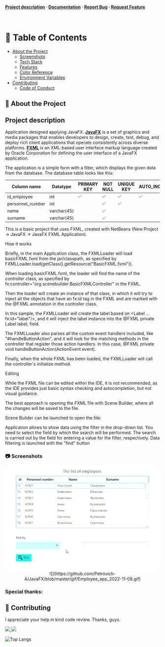<h4>
    <a href="https://github.com/Louis3797/awesome-readme-template/">Project description</a>
  <span> · </span>
    <a href="https://github.com/Louis3797/awesome-readme-template">Documentation</a>
  <span> · </span>
    <a href="https://github.com/Louis3797/awesome-readme-template/issues/">Report Bug</a>
  <span> · </span>
    <a href="https://github.com/Louis3797/awesome-readme-template/issues/">Request Feature</a>
  </h4>

<br />

<!-- Table of Contents -->
# :notebook_with_decorative_cover: Table of Contents

- [About the Project](#star2-about-the-project)
    * [Screenshots](#camera-screenshots)
    * [Tech Stack](#space_invader-tech-stack)
    * [Features](#dart-features)
    * [Color Reference](#art-color-reference)
    * [Environment Variables](#key-environment-variables)
- [Contributing](#wave-contributing)
    * [Code of Conduct](#scroll-code-of-conduct)

<!-- About the Project -->
## :star2: About the Project

## Project description

Application designed applying JavaFX. [**JavaFX**](https://docs.oracle.com/javafx/2/overview/jfxpub-overview.htm) is a set of graphics and media packages that enables developers to design, create, test, debug, and deploy rich client applications that operate consistently across diverse platforms.
[**FXML**]() is an XML-based user interface markup language created by Oracle Corporation for defining the user interface of a JavaFX application.

The application is a simple form with a filter, which displays the given data from the database.
The database table looks like this:

| Column name      | Datatype    | PRIMARY KEY        | NOT NULL            | UNIQUE KEY         | AUTO_INCREMENT     |
|------------------|-------------|--------------------|---------------------|--------------------|--------------------|
| id_employee      | int         | :white_check_mark: | :white_check_mark:  | :white_check_mark: | :white_check_mark: |
| personnel_number | int         |                    | :white_check_mark:  | :white_check_mark: |                    |
| name             | varchar(45) |                    | :white_check_mark:  |                    |                    |
| surname          | varchar(45) |                    | :white_check_mark:  |                    |                    |

This is a basic project that uses FXML, created with NetBeans (New Project -> JavaFX -> JavaFX FXML Application).

How it works

Briefly, in the main Application class, the FXMLLoader will load basicFXML.fxml from the jar/classpath, as specified by FXMLLoader.load(getClass().getResource("BasicFXML.fxml")).

When loading basicFXML.fxml, the loader will find the name of the controller class, as specified by fx:controller="org.scenebuilder.BasicFXMLController" in the FXML.

Then the loader will create an instance of that class, in which it will try to inject all the objects that have an fx:id tag in the FXML and are marked with the @FXML annotation in the controller class.

In this sample, the FXMLLoader will create the label based on <Label ... fx:id="label"/>, and it will inject the label instance into the @FXML private Label label; field.

The FXMLLoader also parses all the custom event handlers included, like "#handleButtonAction", and it will look for the matching methods in the controller that register those action handlers. In this case, @FXML private void handleButtonAction(ActionEvent event).

Finally, when the whole FXML has been loaded, the FXMLLoader will call the controller's initialize method.

Editing

While the FXML file can be edited within the IDE, it is not recommended, as the IDE provides just basic syntax checking and autocompletion, but not visual guidance.

The best approach is opening the FXML file with Scene Builder, where all the changes will be saved to the file.

Scene Builder can be launched to open the file:


Application allows to show data using the filter in the drop-down list. You need to select the field by which the search will be performed. The search is carried out by the field for entering a value for the filter, respectively. Data filtering is launched with the "find" button

<!-- Screenshots -->
### :camera: Screenshots

<div align="center"> 
  <img src="https://github.com/Petrovich-A/JavaFX/blob/master/gif/Employee_app_2022-11-08.gif" alt="screenshot" />
![](https://github.com/Petrovich-A/JavaFX/blob/master/gif/Employee_app_2022-11-08.gif)

</div>

### Special thanks:

<!-- Contributing -->
## :wave: Contributing

I appreciate your help in kind code review. Thanks, guys.

<a href="https://github.com/Louis3797/awesome-readme-template/graphs/contributors">
  <img src="https://contrib.rocks/image?repo=Louis3797/awesome-readme-template" />
</a>

<a href="https://github.com/Khodyko/nonreactive/graphs/contributors">
  <img src="https://contrib.rocks/image?repo=Khodyko/nonreactive" />
</a>


![Top Langs](https://github-readme-stats.vercel.app/api/top-langs/?username=Petrovich-A&theme=tokyonight)